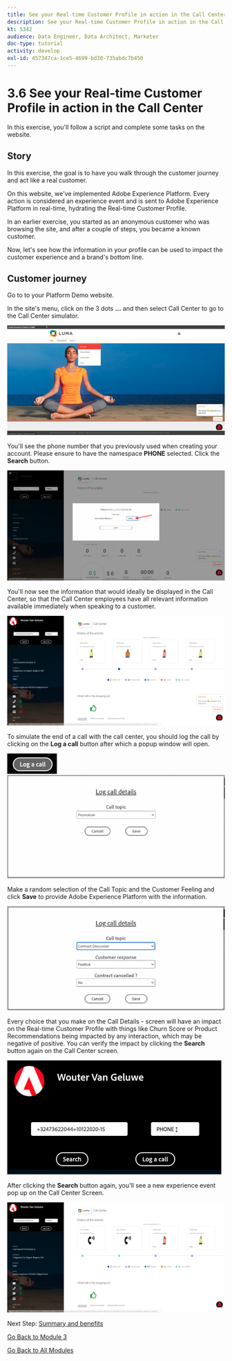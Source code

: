 ```yaml
---
title: See your Real-time Customer Profile in action in the Call Center
description: See your Real-time Customer Profile in action in the Call Center
kt: 5342
audience: Data Engineer, Data Architect, Marketer
doc-type: tutorial
activity: develop
exl-id: 457347ca-1ce5-4699-bd30-735abdc7b450
---
```

# 3.6 See your Real-time Customer Profile in action in the Call Center

In this exercise, you'll follow a script and complete some tasks on the website.
 
## Story

In this exercise, the goal is to have you walk through the customer journey and act like a real customer.

On this website, we've implemented Adobe Experience Platform. Every action is considered an experience event and is sent to Adobe Experience Platform in real-time, hydrating the Real-time Customer Profile.

In an earlier exercise, you started as an anonymous customer who was browsing the site, and after a couple of steps, you became a known customer.

Now, let's see how the information in your profile can be used to impact the customer experience and a brand's bottom line.

## Customer journey

Go to to your Platform Demo website.

In the site's menu, click on the 3 dots **...** and then select Call Center to go to the Call Center simulator.

![Demo](./images/dots.png)

You'll see the phone number that you previously used when creating your account. Please ensure to have the namespace **PHONE** selected. Click the **Search** button.

![Demo](./images/19.png)

You'll now see the information that would ideally be displayed in the Call Center, so that the Call Center employees have all relevant information available immediately when speaking to a customer.

![Demo](./images/20.png)

To simulate the end of a call with the call center, you should log the call by clicking on the **Log a call** button after which a popup window will open.

![Demo](./images/23.png)
![Demo](./images/21.png)

Make a random selection of the Call Topic and the Customer Feeling and click **Save** to provide Adobe Experience Platform with the information.

![Demo](./images/22.png)

Every choice that you make on the Call Details - screen will have an impact on the Real-time Customer Profile with things like Churn Score or Product Recommendations being impacted by any interaction, which may be negative of positive. You can verify the impact by clicking the **Search** button again on the Call Center screen.

![Demo](./images/check.png)

After clicking the **Search** button again, you'll see a new experience event pop up on the Call Center Screen.

![Demo](./images/24.png)

Next Step: [Summary and benefits](./summary.md)

[Go Back to Module 3](./real-time-customer-profile.md)

[Go Back to All Modules](../../overview.md)
